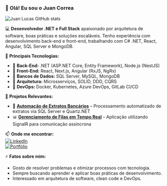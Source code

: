 ### 👋 Olá! Eu sou o Juan Correa  

![Juan Lucas GitHub stats](https://github-readme-stats.vercel.app/api?username=JuanLucas&show_icons=true&theme=onedark)

💻 **Desenvolvedor .NET e Full Stack** apaixonado por arquitetura de software, boas práticas e soluções escaláveis. Tenho experiência com desenvolvimento back-end e front-end, trabalhando com C# .NET, React, Angular, SQL Server e MongoDB.  

🚀 **Principais Tecnologias:**  
- 🔹 **Back-End:** .NET (ASP.NET Core, Entity Framework), Node.js (NestJS)  
- 🔹 **Front-End:** React, Next.js, Angular (RxJS, NgRx)  
- 🔹 **Bancos de Dados:** SQL Server, MySQL, MongoDB  
- 🔹 **Arquitetura:** Microsserviços, SOLID, DDD, CQRS  
- 🔹 **DevOps:** Docker, Kubernetes, Azure DevOps, GitLab CI/CD  

📌 **Projetos Relevantes:** 
- 🏦 **[Automação de Extratos Bancários](#)** – Processamento automatizado de extratos via SQL Server e Quartz.NET  
- 📊 **[Gerenciamento de Filas em Tempo Real](#)** – Aplicação utilizando SignalR para comunicação assíncrona  

📫 **Onde me encontrar:**  
[![LinkedIn](https://img.shields.io/badge/LinkedIn-blue?style=for-the-badge&logo=linkedin)](https://linkedin.com/in/juan-lucas-/)  
[![Portfólio](https://img.shields.io/badge/Portfólio-000?style=for-the-badge&logo=react)](#)  

⚡ **Fatos sobre mim:**  
- Gosto de resolver problemas e otimizar processos com tecnologia.  
- Sempre buscando aprender e aplicar boas práticas de desenvolvimento.  
- Interessado em arquitetura de software, clean code e DevOps.  

